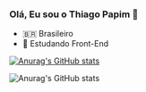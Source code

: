 ### Olá, Eu sou o Thiago Papim 👋

- 🇧🇷 Brasileiro
- 🎒 Estudando Front-End

[![Anurag's GitHub stats](https://github-readme-stats.vercel.app/api?username=thiago-papim)](https://github.com/anuraghazra/github-readme-stats)

![Anurag's GitHub stats](https://github-readme-stats.vercel.app/api?username=anuraghazra&show_icons=true)
